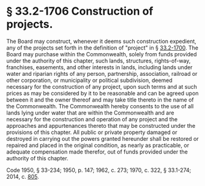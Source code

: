 # § 33.2-1706 Construction of projects.

<p>The Board may construct, whenever it deems such construction expedient, any of the projects set forth in the definition of "project" in § <a href='http://law.lis.virginia.gov/vacode/33.2-1700/'>33.2-1700</a>. The Board may purchase within the Commonwealth, solely from funds provided under the authority of this chapter, such lands, structures, rights-of-way, franchises, easements, and other interests in lands, including lands under water and riparian rights of any person, partnership, association, railroad or other corporation, or municipality or political subdivision, deemed necessary for the construction of any project, upon such terms and at such prices as may be considered by it to be reasonable and can be agreed upon between it and the owner thereof and may take title thereto in the name of the Commonwealth. The Commonwealth hereby consents to the use of all lands lying under water that are within the Commonwealth and are necessary for the construction and operation of any project and the approaches and appurtenances thereto that may be constructed under the provisions of this chapter. All public or private property damaged or destroyed in carrying out the powers granted hereunder shall be restored or repaired and placed in the original condition, as nearly as practicable, or adequate compensation made therefor, out of funds provided under the authority of this chapter.</p><p>Code 1950, § 33-234; 1950, p. 147; 1962, c. 273; 1970, c. 322, § 33.1-274; 2014, c. <a href='http://lis.virginia.gov/cgi-bin/legp604.exe?141+ful+CHAP0805'>805</a>.</p>